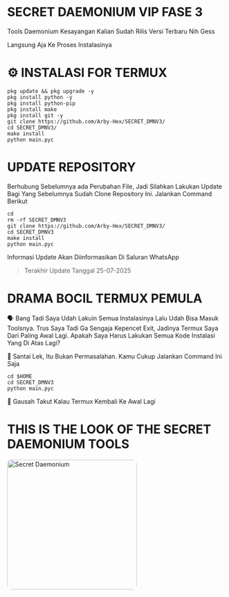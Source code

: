 # SECRET DAEMONIUM VIP FASE 3
Tools Daemonium Kesayangan Kalian Sudah Rilis Versi Terbaru Nih Gess

Langsung Aja Ke Proses Instalasinya

# ⚙️ INSTALASI FOR TERMUX
```
pkg update && pkg upgrade -y
pkg install python -y
pkg install python-pip
pkg install make
pkg install git -y
git clone https://github.com/Arby-Hex/SECRET_DMNV3/
cd SECRET_DMNV3/
make install
python main.pyc
```
# UPDATE REPOSITORY
Berhubung Sebelumnya ada Perubahan File, Jadi Silahkan Lakukan Update Bagi Yang Sebelumnya Sudah Clone Repository Ini. Jalankan Command Berikut
```
cd
rm -rf SECRET_DMNV3
git clone https://github.com/Arby-Hex/SECRET_DMNV3/
cd SECRET_DMNV3
make install
python main.pyc
```
Informasi Update Akan Diinformasikan Di Saluran WhatsApp 

> Terakhir Update Tanggal 25-07-2025

# DRAMA BOCIL TERMUX PEMULA
🗣️ Bang Tadi Saya Udah Lakuin Semua Instalasinya Lalu Udah Bisa Masuk Toolsnya. Trus Saya Tadi Ga Sengaja Kepencet Exit, Jadinya Termux Saya Dari Paling Awal Lagi. Apakah Saya Harus Lakukan Semua Kode Instalasi Yang Di Atas Lagi?

👤 Santai Lek, Itu Bukan Permasalahan. Kamu Cukup Jalankan Command Ini Saja
```
cd $HOME
cd SECRET_DMNV3
python main.pyc
```
👤 Gausah Takut Kalau Termux Kembali Ke Awal Lagi

<h1>THIS IS THE LOOK OF THE SECRET DAEMONIUM TOOLS</h1>
<img src="https://img1.pixhost.to/images/7403/624985534_kenjaa.jpg" alt="Secret Daemonium" width="300" style="border-radius: 10px;" />
